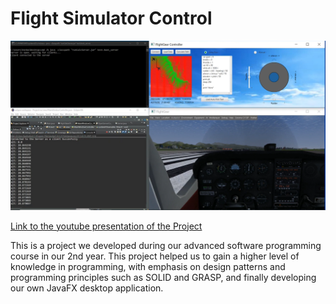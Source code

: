 # Flight Simulator Control

![Preview Project](https://github.com/HenBaliti/FlyingControlSimulator/blob/master/Project/uml/preview.png)

[Link to the youtube presentation of the Project](https://www.youtube.com/watch?v=3nHJjTGSL0k&ab_channel=AmitShabo)

This is a project we developed during our advanced software programming course in our 2nd year. This project helped us to gain a higher level of knowledge in programming, with emphasis on design patterns and programming principles such as SOLID and GRASP, and finally developing our own JavaFX desktop application.

